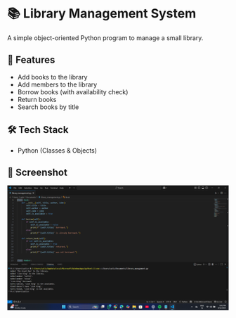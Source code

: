 # 📚 Library Management System

A simple object-oriented Python program to manage a small library.  

## 🚀 Features
- Add books to the library  
- Add members to the library  
- Borrow books (with availability check)  
- Return books  
- Search books by title  

## 🛠 Tech Stack
- Python (Classes & Objects)
## 📸 Screenshot
![Library Management Screenshot](screenshot.png)

